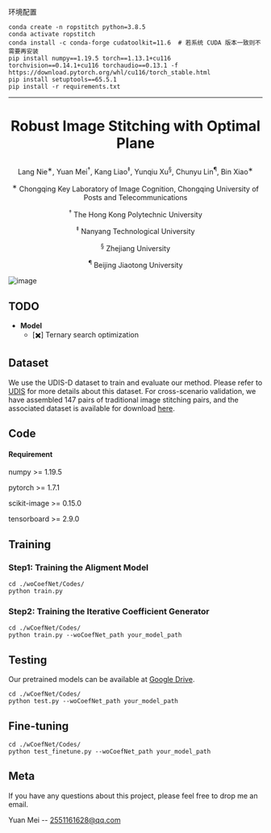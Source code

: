 环境配置
```shell
conda create -n ropstitch python=3.8.5
conda activate ropstitch
conda install -c conda-forge cudatoolkit=11.6  # 若系统 CUDA 版本一致则不需要再安装
pip install numpy==1.19.5 torch==1.13.1+cu116 torchvision==0.14.1+cu116 torchaudio==0.13.1 -f https://download.pytorch.org/whl/cu116/torch_stable.html
pip install setuptools==65.5.1
pip install -r requirements.txt
```

---

# <p align="center">Robust Image Stitching with Optimal Plane</p>
<p align="center">Lang Nie<sup>∗</sup>, Yuan Mei<sup>†</sup>, Kang Liao<sup>‡</sup>, Yunqiu Xu<sup>§</sup>, Chunyu Lin<sup>¶</sup>, Bin Xiao<sup>∗</sup></p> 
<p align="center"><sup>∗</sup> Chongqing Key Laboratory of Image Cognition, Chongqing University of Posts and Telecommunications</p> 
<p align="center"><sup>†</sup> The Hong Kong Polytechnic University</p> 
<p align="center"><sup>‡</sup> Nanyang Technological University</p> 
<p align="center"><sup>§</sup> Zhejiang University</p> 
<p align="center"><sup>¶</sup> Beijing Jiaotong University</p>


![image](./framework.jpg)
## TODO

- **Model**
  - [✖️] Ternary search optimization

## Dataset
We use the UDIS-D dataset to train and evaluate our method. Please refer to [UDIS](https://github.com/nie-lang/UnsupervisedDeepImageStitching) for more details about this dataset. For cross-scenario validation, we have assembled 147 pairs of traditional image stitching pairs, and the associated dataset is available for download [here](https://drive.google.com/file/d/1_F7M7DN7K4BjZPEcez7XS6TUpE3iEX8f/view?usp=drive_link).


## Code
#### Requirement
numpy >= 1.19.5

pytorch >= 1.7.1

scikit-image >= 0.15.0

tensorboard >= 2.9.0

## Training
### Step1: Training the Aligment Model
```
cd ./woCoefNet/Codes/
python train.py
```

### Step2: Training the Iterative Coefficient Generator

```
cd ./wCoefNet/Codes/
python train.py --woCoefNet_path your_model_path
```

## Testing 
Our pretrained models can be available at [Google Drive](https://drive.google.com/drive/folders/1U3kcNM7n_txQ69fjw7wT9EUyAVQZjDxC?usp=drive_link).

```
cd ./wCoefNet/Codes/
python test.py --woCoefNet_path your_model_path
```

## Fine-tuning

```
cd ./wCoefNet/Codes/
python test_finetune.py --woCoefNet_path your_model_path
```

## Meta
If you have any questions about this project, please feel free to drop me an email.

Yuan Mei -- 2551161628@qq.com
